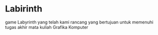 # Labirinth
game Labyrinth yang telah kami rancang yang bertujuan untuk memenuhi tugas akhir mata kuliah Grafika Komputer
